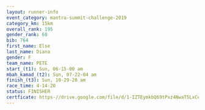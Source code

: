 ```yaml
---
layout: runner-info 
event_category: mantra-summit-challenge-2019 
category_km: 15km 
overall_rank: 195
gender_rank: 60
bib: 764
first_name: Else
last_name: Diana
gender: F
team_name: PETE
start_(t1): Sun, 06-15-00 am
mbah_kamad_(t2): Sun, 07-22-04 am
finish_(t3): Sun, 10-29-20 am
race_time: 4-14-20
status: FINISHER
certficate: https-//drive.google.com/file/d/1-IZTEymkbQ69tPxz4NwaT5LxCesagPRa/view?usp=sharing
---
```

